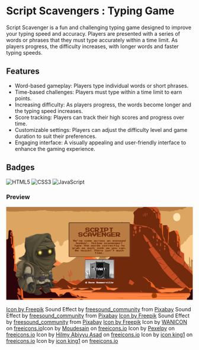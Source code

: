 
# Script Scavengers : Typing Game
Script Scavenger is a fun and challenging typing game designed to improve your typing speed and accuracy. Players are presented with a series of words or phrases that they must type accurately within a time limit. As players progress, the difficulty increases, with longer words and faster typing speeds.
## Features
- Word-based gameplay: Players type individual words or short phrases.
- Time-based challenges: Players must type within a time limit to earn points.
- Increasing difficulty: As players progress, the words become longer and the typing speed increases.
- Score tracking: Players can track their high scores and progress over time.
- Customizable settings: Players can adjust the difficulty level and game duration to suit their preferences.
- Engaging interface: A visually appealing and user-friendly interface to enhance the gaming experience.
## Badges
![HTML5](https://img.shields.io/badge/html5-%23E34F26.svg?style=for-the-badge&logo=html5&logoColor=white)
![CSS3](https://img.shields.io/badge/css3-%231572B6.svg?style=for-the-badge&logo=css3&logoColor=white)
![JavaScript](https://shields.io/badge/JavaScript-F7DF1E?logo=JavaScript&logoColor=000&style=flat-square)
### Preview
![Webpage Preview](./src/img/scrnshot01.png)

<a href="https://www.freepik.com/icon/dynamite_478968#fromView=search&page=1&position=9&uuid=42476eae-aff9-419a-96a3-c8c357c6a29f">Icon by Freepik</a>
Sound Effect by <a href="https://pixabay.com/users/freesound_community-46691455/?utm_source=link-attribution&utm_medium=referral&utm_campaign=music&utm_content=42132">freesound_community</a> from <a href="https://pixabay.com/sound-effects//?utm_source=link-attribution&utm_medium=referral&utm_campaign=music&utm_content=42132">Pixabay</a>
Sound Effect by <a href="https://pixabay.com/users/freesound_community-46691455/?utm_source=link-attribution&utm_medium=referral&utm_campaign=music&utm_content=42132">freesound_community</a> from <a href="https://pixabay.com/sound-effects//?utm_source=link-attribution&utm_medium=referral&utm_campaign=music&utm_content=42132">Pixabay</a>
<a href="https://www.freepik.com/icon/treasure_507754">Icon by Freepik</a>
Sound Effect by <a href="https://pixabay.com/users/freesound_community-46691455/?utm_source=link-attribution&utm_medium=referral&utm_campaign=music&utm_content=107614">freesound_community</a> from <a href="https://pixabay.com//?utm_source=link-attribution&utm_medium=referral&utm_campaign=music&utm_content=107614">Pixabay</a>
<a href="https://www.freepik.com/icon/treasure_507754">Icon by Freepik</a>
Icon by <a class="link_pro" href="https://freeicons.io/video-game-icon-set-3/trophy-winner-gaming-electronics-compettition-icon-159125">WANICON</a> on <a href="https://freeicons.io">freeicons.io</a>Icon by <a class="link_pro" href="https://freeicons.io/awards-2/trophy-awards-achievement.trophy-champions.cup-winner-icon-699049">Moudesain</a> on <a href="https://freeicons.io">freeicons.io</a>
Icon by <a class="link_pro" href="https://freeicons.io/real-estate-icon-set-38381/apartment-chalet-home-house-rural-shack-villa-icon-1560614">Pexelpy</a> on <a href="https://freeicons.io">freeicons.io</a>
Icon by <a class="link_pro" href="https://freeicons.io/multimedia-8/mute-silent-sound-off-no-sound-volume-icon-731028">Hilmy Abiyyu Asad</a> on <a href="https://freeicons.io">freeicons.io</a>
Icon by <a class="link_pro" href="https://freeicons.io/material-icons-alert-and-av/volume-off-icon-16092">icon king1</a> on <a href="https://freeicons.io">freeicons.io</a>
Icon by <a class="link_pro" href="https://freeicons.io/material-icons-alert-and-av/volume-up-icon-16100">icon king1</a> on <a href="https://freeicons.io">freeicons.io</a>
